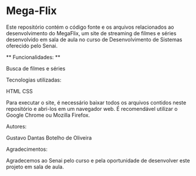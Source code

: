 # Mega-Flix
Este repositório contém o código fonte e os arquivos relacionados ao desenvolvimento do MegaFlix, um site de streaming de filmes e séries desenvolvido em sala de aula no curso de Desenvolvimento de Sistemas oferecido pelo Senai.

** Funcionalidades: **

Busca de filmes e séries

Tecnologias utilizadas:

HTML
CSS

Para executar o site, é necessário baixar todos os arquivos contidos neste repositório e abri-los em um navegador web. É recomendável utilizar o Google Chrome ou Mozilla Firefox.

Autores:

Gustavo Dantas Botelho de Oliveira

Agradecimentos:

Agradecemos ao Senai pelo curso e pela oportunidade de desenvolver este projeto em sala de aula. 
